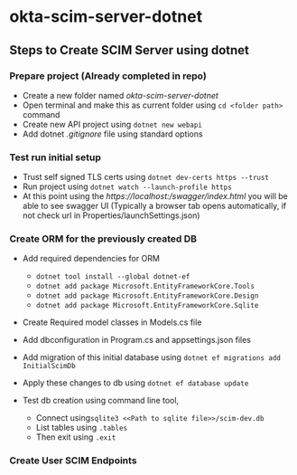 # okta-scim-server-dotnet

## Steps to Create SCIM Server using dotnet

### Prepare project (Already completed in repo)
- Create a new folder named *okta-scim-server-dotnet*
- Open terminal and make this as current folder using `cd <folder path>` command
- Create new API project using `dotnet new webapi`
- Add dotnet *.gitignore* file using standard options

### Test run initial setup
- Trust self signed TLS certs using `dotnet dev-certs https --trust`
- Run project using `dotnet watch --launch-profile https`
- At this point using the *https://localhost:<port>/swagger/index.html* you will be able to see swagger UI (Typically a browser tab opens automatically, if not check url in Properties/launchSettings.json)

### Create ORM for the previously created DB
- Add required dependencies for ORM
    - `dotnet tool install --global dotnet-ef`
    - `dotnet add package Microsoft.EntityFrameworkCore.Tools`
    - `dotnet add package Microsoft.EntityFrameworkCore.Design`
    - `dotnet add package Microsoft.EntityFrameworkCore.Sqlite`
- Create Required model classes in Models.cs file
- Add dbconfiguration in Program.cs and appsettings.json files
- Add migration of this initial database using `dotnet ef migrations add InitialScimDb`
- Apply these changes to db using `dotnet ef database update`


- Test db creation using command line tool, 
    - Connect using`sqlite3 <<Path to sqlite file>>/scim-dev.db`
    - List tables using `.tables`
    - Then exit using `.exit`



### Create User SCIM Endpoints